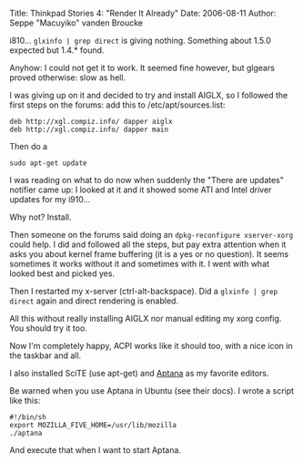 Title: Thinkpad Stories 4: "Render It Already"
Date: 2006-08-11
Author: Seppe "Macuyiko" vanden Broucke

i810... `glxinfo | grep direct` is giving nothing. Something about 1.5.0 expected but 1.4.* found.

Anyhow: I could not get it to work. It seemed fine however, but glgears proved otherwise: slow as hell.

I was giving up on it and decided to try and install AIGLX, so I followed the first steps on the forums: add this to /etc/apt/sources.list:

    deb http://xgl.compiz.info/ dapper aiglx
    deb http://xgl.compiz.info/ dapper main

Then do a

    sudo apt-get update

I was reading on what to do now when suddenly the "There are updates" notifier came up: I looked at it and it showed some ATI and Intel driver updates for my i910...

Why not? Install.

Then someone on the forums said doing an `dpkg-reconfigure xserver-xorg` could help. I did and followed all the steps, but pay extra attention when it asks you about kernel frame buffering (it is a yes or no question). It seems sometimes it works without it and sometimes with it. I went with what looked best and picked yes.

Then I restarted my x-server (ctrl-alt-backspace). Did a `glxinfo | grep direct` again and direct rendering is enabled.

All this without really installing AIGLX nor manual editing my xorg config. You should try it too.

Now I'm completely happy, ACPI works like it should too, with a nice icon in the taskbar and all.

I also installed SciTE (use apt-get) and [Aptana](http://www.aptana.com/) as my favorite editors.

Be warned when you use Aptana in Ubuntu (see their docs). I wrote a script like this:

    #!/bin/sh
    export MOZILLA_FIVE_HOME=/usr/lib/mozilla
    ./aptana

And execute that when I want to start Aptana.



